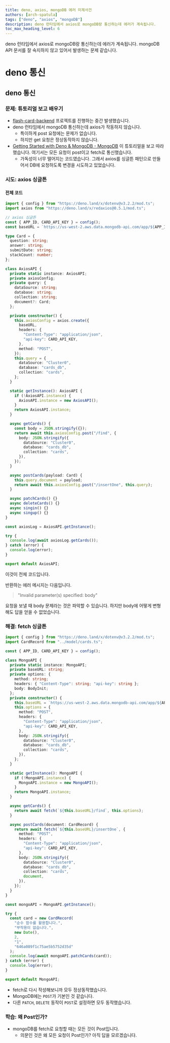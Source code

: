 ```yaml
---
title: deno, axios, mongoDB 에러 미제사건
authors: [arch-spatula]
tags: ["deno", "axios", "mongoDB"]
description: deno 런타임에서 axios로 mongoDB랑 통신하는데 에러가 계속됩니다.
toc_max_heading_level: 6
---
```


deno 런타임에서 axios로 mongoDB랑 통신하는데 에러가 계속됩니다. mongoDB API 문서를 잘 숙지하지 않고 있어서 발생하는 문제 같습니다.

<!--truncate-->

# deno 통신

## deno 통신

### 문제: 튜토리얼 보고 배우기

- [flash-card-backend](https://github.com/arch-spatula/flash-card-backend) 프로젝트를 진행하는 중간 발생했습니다.
- deno 런타임에서 mongoDB 통신하는데 axios가 작동하지 않습니다.
  - 특이하게 post 요청에는 문제가 없습니다.
  - 하지만 get 요청은 정상동작하지 않습니다.
- [Getting Started with Deno & MongoDB - MongoDB](https://www.youtube.com/watch?v=xOgicDUXnrE) 이 튜토리얼을 보고 따라 했습니다. 여기서는 모든 요청이 post이고 fetch로 통신했습니다.
  - 가독성이 너무 떨어지는 코드였습니다. 그래서 axios를 싱글튼 패턴으로 만들어서 DB에 요청하도록 변경을 시도하고 있었습니다.

### 시도: axios 싱글튼

#### 전체 코드

```ts
import { config } from "https://deno.land/x/dotenv@v3.2.2/mod.ts";
import axios from "https://deno.land/x/redaxios@0.5.1/mod.ts";

// axios 싱글튼
const { APP_ID, CARD_API_KEY } = config();
const baseURL = `https://us-west-2.aws.data.mongodb-api.com/app/${APP_ID}/endpoint/data/v1/action`; // /action

type Card = {
  question: string;
  answer: string;
  submitDate: string;
  stackCount: number;
};

class AxiosAPI {
  private static instance: AxiosAPI;
  private axiosConfig;
  private query: {
    dataSource: string;
    database: string;
    collection: string;
    document?: Card;
  };

  private constructor() {
    this.axiosConfig = axios.create({
      baseURL,
      headers: {
        "Content-Type": "application/json",
        "api-key": CARD_API_KEY,
      },
      method: "POST",
    });
    this.query = {
      dataSource: "Cluster0",
      database: "cards_db",
      collection: "cards",
    };
  }

  static getInstance(): AxiosAPI {
    if (!AxiosAPI.instance) {
      AxiosAPI.instance = new AxiosAPI();
    }
    return AxiosAPI.instance;
  }

  async getCards() {
    const body = JSON.stringify({});
    return await this.axiosConfig.post("/find", {
      body: JSON.stringify({
        dataSource: "Cluster0",
        database: "cards_db",
        collection: "cards",
      }),
    });
  }

  async postCards(payload: Card) {
    this.query.document = payload;
    return await this.axiosConfig.post("/insertOne", this.query);
  }

  async patchCards() {}
  async deleteCards() {}
  async singin() {}
  async singup() {}
}

const axiosLog = AxiosAPI.getInstance();

try {
  console.log(await axiosLog.getCards());
} catch (error) {
  console.log(error);
}

export default AxiosAPI;
```

이것이 전체 코드입니다.

반환하는 에러 메시지는 다음입니다.

> "Invalid parameter(s) specified: body"

요청을 보낼 때 body 문제라는 것은 파악할 수 있습니다. 하지만 body에 어떻게 변형해도 답을 얻을 수 없었습니다.

### 해결: fetch 싱글튼

```ts
import { config } from "https://deno.land/x/dotenv@v3.2.2/mod.ts";
import CardRecord from "../model/cards.ts";

const { APP_ID, CARD_API_KEY } = config();

class MongoAPI {
  private static instance: MongoAPI;
  private baseURL: string;
  private options: {
    method: string;
    headers: { "Content-Type": string; "api-key": string };
    body: BodyInit;
  };
  private constructor() {
    this.baseURL = `https://us-west-2.aws.data.mongodb-api.com/app/${APP_ID}/endpoint/data/v1/action`;
    this.options = {
      method: "POST",
      headers: {
        "Content-Type": "application/json",
        "api-key": CARD_API_KEY,
      },
      body: JSON.stringify({
        dataSource: "Cluster0",
        database: "cards_db",
        collection: "cards",
      }),
    };
  }

  static getInstance(): MongoAPI {
    if (!MongoAPI.instance) {
      MongoAPI.instance = new MongoAPI();
    }
    return MongoAPI.instance;
  }

  async getCards() {
    return await fetch(`${this.baseURL}/find`, this.options);
  }

  async postCards(document: CardRecord) {
    return await fetch(`${this.baseURL}/insertOne`, {
      method: "POST",
      headers: {
        "Content-Type": "application/json",
        "api-key": CARD_API_KEY,
      },
      body: JSON.stringify({
        dataSource: "Cluster0",
        database: "cards_db",
        collection: "cards",
        document,
      }),
    });
  }
}

const mongoAPI = MongoAPI.getInstance();

try {
  const card = new CardRecord(
    "순수 함수를 활용합니다.",
    "부작용이 없습니다.",
    new Date(),
    2,
    "1",
    "646a089f1c75ae5b5752d35d"
  );
  console.log(await mongoAPI.patchCards(card));
} catch (error) {
  console.log(error);
}

export default MongoAPI;
```

- fetch로 다시 작성해보니까 모두 정상동작했습니다.
- MongoDB에는 `POST`가 기본인 것 같습니다.
- 다른 `PATCH`, `DELETE` 동작이 `POST`로 설정하면 모두 동작했습니다.

### 학습: 왜 Post인가?

- mongoDB를 fetch로 요청할 때는 모든 것이 Post입니다.
  - 의문인 것은 왜 모든 요청이 Post인가? 아직 답을 모르겠습니다.
